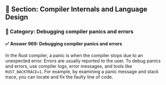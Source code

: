 ## 📘 Section: Compiler Internals and Language Design  
### 🔹 Category: Debugging compiler panics and errors  
#### ✅ Answer 969: Debugging compiler panics and errors

In the Rust compiler, a panic is when the compiler stops due to an unexpected error. Errors are usually reported to the user. To debug panics and errors, use compiler logs, error messages, and tools like `RUST_BACKTRACE=1`. For example, by examining a panic message and stack trace, you can locate and fix the faulty line of code.
